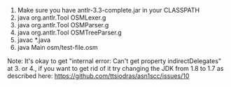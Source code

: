 1. Make sure you have antlr-3.3-complete.jar in your CLASSPATH
2. java org.antlr.Tool OSMLexer.g
3. java org.antlr.Tool OSMParser.g
4. java org.antlr.Tool OSMTreeParser.g
5. javac *.java
6. java Main osm/test-file.osm

Note: It's okay to get "internal error: Can't get property indirectDelegates" at 3. or 4., if you want to get rid of it try changing the JDK from 1.8 to 1.7 as described here: https://github.com/ttsiodras/asn1scc/issues/10
